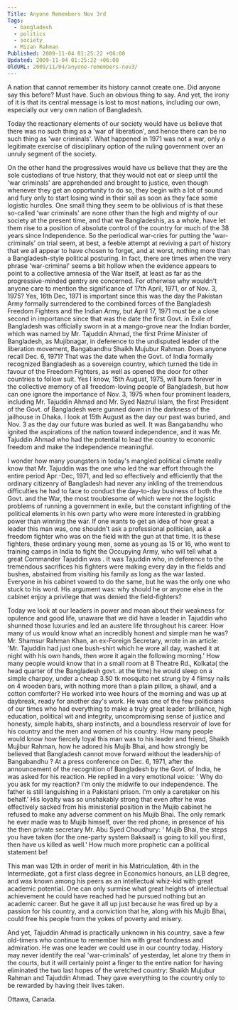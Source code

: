 ```yaml
---
Title: Anyone Remembers Nov 3rd
Tags:
  - bangladesh
  - politics
  - society
  - Mizan Rahman
Published: 2009-11-04 01:25:22 +06:00
Updated: 2009-11-04 01:25:22 +06:00
OldURL: 2009/11/04/anyone-remembers-nov3/
---
```


A nation that cannot remember its history cannot create one. Did anyone say this before? Must have. Such an obvious thing to say. And yet, the irony of it is that its central message is lost to most nations, including our own, especially our very own nation of Bangladesh.

Today the reactionary elements of our society would have us believe that there was no such thing as a 'war of liberation', and hence there can be no such thing as 'war criminals'. What happened in 1971 was not a war, only a legitimate exercise of disciplinary option of the ruling government over an unruly segment of the society.

On the other hand the progressives would have us believe that they are the sole custodians of true history, that they would not eat or sleep until the 'war criminals' are apprehended and brought to justice, even though whenever they get an opportunity to do so, they begin with a lot of sound and fury only to start losing wind in their sail as soon as they face some logistic hurdles. One small thing they seem to be oblivious of is that these so-called 'war criminals' are none other than the high and mighty of our society at the present time, and that we Bangladeshis, as a whole, have let them rise to a position of absolute control of the country for much of the 38 years since Independence. So the periodical war-cries for putting the 'war-criminals' on trial seem, at best, a feeble attempt at reviving a part of history that we all appear to have chosen to forget, and at worst, nothing more than a Bangladesh-style political posturing. In fact, there are times when the very phrase 'war-criminal' seems a bit hollow when the evidence appears to point to a collective amnesia of the War itself, at least as far as the progressive-minded gentry are concerned.
For otherwise why wouldn't anyone care to mention the significance of 17th April, 1971, or of Nov. 3, 1975? Yes, 16th Dec, 1971 is important since this was the day the Pakistan Army formally surrendered to the combined forces of the Bangladesh Freedom Fighters and the Indian Army, but April 17, 1971 must be a close second in importance since that was the date the first Govt. in Exile of Bangladesh was officially sworn in at a mango-grove near the Indian border, which was named by Mr. Tajuddin Ahmad, the first Prime Minister of Bangladesh, as Mujibnagar, in deference to the undisputed leader of the liberation movement, Bangabandhu Shaikh Mujubur Rahman. Does anyone recall Dec. 6, 1971? That was the date when the Govt. of India formally recognized Bangladesh as a sovereign country, which turned the tide in favour of the Freedom Fighters, as well as opened the door for other countries to follow suit. Yes I know, 15th August, 1975, will burn forever in the collective memory of all freedom-loving people of Bangladesh, but how can one ignore the importance of Nov. 3, 1975 when four prominent leaders, including Mr. Tajuddin Ahmad and Mr. Syed Nazrul Islam, the first President of the Govt. of Bangladesh were gunned down in the darkness of the jailhouse in Dhaka. I look at 15th August as the day our past was buried, and Nov. 3 as the day our future was buried as well. It was Bangabandhu who ignited the aspirations of the nation toward independence, and it was Mr. Tajuddin Ahmad who had the potential to lead the country to economic freedom and make the independence meaningful.

I wonder how many youngsters in today's mangled political climate really know that Mr. Tajuddin was the one who led the war effort through the entire period Apr.-Dec, 1971, and led so effectively and efficiently that the ordinary citizenry of Bangladesh had never any inkling of the tremendous difficulties he had to face to conduct the day-to-day business of both the Govt. and the War, the most troublesome of which were not the logistic problems of running a government in exile, but the constant infighting of the political elements in his own party who were more interested in grabbing power than winning the war. If one wants to get an idea of how great a leader this man was, one shouldn't ask a professional politician, ask a freedom fighter who was on the field with the gun at that time. It is these fighters, these ordinary young men, some as young as 15 or 16, who went to training camps in India to fight the Occupying Army, who will tell what a great Commander Tajuddin was . It was Tajuddin who, in deference to the tremendous sacrifices his fighters were making every day in the fields and bushes, abstained from visiting his family as long as the war lasted. Everyone in his cabinet vowed to do the same, but he was the only one who stuck to his word. His argument was: why should he or anyone else in the cabinet enjoy a privilege that was denied the field-fighters?

Today we look at our leaders in power and moan about their weakness for opulence and good life, unaware that we did have a leader in Tajuddin who shunned those luxuries and led an austere life throughout his career. How many of us would know what an incredibly honest and simple man he was? Mr. Shamsur Rahman Khan, an ex-Foreign Secretary, wrote in an article: 'Mr. Tajuddin had just one bush-shirt which he wore all day, washed it at night with his own hands, then wore it again the following morning.' How many people would know that in a small room at 8 Theatre Rd., Kolkata( the head quarter of the Bangladesh govt. at the time) he would sleep on a simple charpoy, under a cheap 3.50 tk mosquito net strung by 4 flimsy nails on 4 wooden bars, with nothing more than a plain pillow, a shawl, and a cotton comforter? He worked into wee hours of the morning and was up at daybreak, ready for another day's work. He was one of the few politicians of our times who had everything to make a truly great leader: brilliance, high education, political wit and integrity, uncompromising sense of justice and honesty, simple habits, sharp instincts, and a boundless reservoir of love for his country and the men and women of his country. How many people would know how fiercely loyal this man was to his leader and friend, Shaikh Mujibur Rahman, how he adored his Mujib Bhai, and how strongly be believed that Bangladesh cannot move forward without the leadership of Bangabandhu ? At a press conference on Dec. 6, 1971, after the announcement of the recognition of Bangladesh by the Govt. of India, he was asked for his reaction. He replied in a very emotional voice: ' Why do you ask for my reaction? I'm only the midwife to our independence. The father is still languishing in a Pakistani prison. I'm only a caretaker on his behalf.' His loyalty was so unshakably strong that even after he was effectively sacked from his ministerial position in the Mujib cabinet he refused to make any adverse comment on his Mujib Bhai. The only remark he ever made was to Mujib himself, over the red phone, in presence of his the then private secretary Mr. Abu Syed Choudhury: ' Mujib Bhai, the steps you have taken (for the one-party system Baksaal) is going to kill you first, then have us killed as well.' How much more prophetic can a political statement be!

This man was 12th in order of merit in his Matriculation, 4th in the Intermediate, got a first class degree in Economics honours, an LLB degree, and was known among his peers as an intellectual whiz-kid with great academic potential. One can only surmise what great heights of intellectual achievement he could have reached had he pursued nothing but an academic career. But he gave it all up just because he was fired up by a passion for his country, and a conviction that he, along with his Mujib Bhai, could free his people from the yokes of poverty and misery.

And yet, Tajuddin Ahmad is practically unknown in his country, save a few old-timers who continue to remember him with great fondness and admiration. He was one leader we could use in our country today.
History may never identify the real 'war-criminals' of yesterday, let alone try them in the courts, but it will certainly point a finger to the entire nation for having eliminated the two last hopes of the wretched country: Shaikh Mujubur Rahman and Tajuddin Ahmad. They gave everything to the country only to be rewarded by having their lives taken.

Ottawa, Canada.
